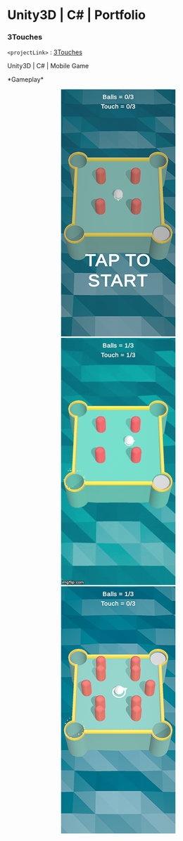 # Unity3D | C# | Portfolio

### 3Touches
`<projectLink>` : [3Touches](https://github.com/Smi1e-man/3Touches)

Unity3D | C# | Mobile Game
</p>
*Gameplay*

<p align="center">
<img src="img/img_3touches_1.png"/>
<img src="gif/demo_3touches.gif"/>
<img src="img/img_3touches_2.png"/>
</p>
